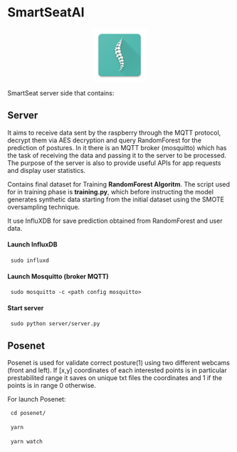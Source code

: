 # SmartSeatAI

<div style="text-align:center">
  <img src="image/ic_launcher.png" width="120">
</div>

SmartSeat server side that contains:
## Server
It aims to receive data sent by the raspberry through the MQTT protocol, decrypt them via AES decryption and query RandomForest for the prediction of postures.
In it there is an MQTT broker (mosquitto) which has the task of receiving the data and passing it to the server to be processed.
The purpose of the server is also to provide useful APIs for app requests and display user statistics.

Contains final dataset for Training **RandomForest Algoritm**.
The script used for in training phase is **training.py**, which before instructing the model generates synthetic data starting from the initial dataset using the SMOTE oversampling technique.

It use InfluXDB for save prediction obtained from RandomForest and user data.

#### Launch InfluxDB
```console
 sudo influxd
```
#### Launch Mosquitto (broker MQTT)
```console
 sudo mosquitto -c <path config mosquitto>
```
#### Start server
```console
 sudo python server/server.py
```

## Posenet
Posenet is used for validate correct posture(1) using two different webcams (front and left).
If [x,y] coordinates of each interested points is in particular prestabilited range it saves on unique txt files the coordinates and 1 if the points is in range 0 otherwise.

For launch Posenet:

```console
 cd posenet/

 yarn

 yarn watch
```
